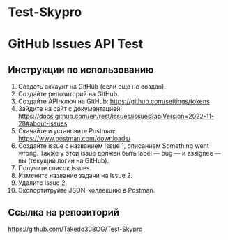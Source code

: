 # Test-Skypro
# GitHub Issues API Test

## Инструкции по использованию
1. Cоздать аккаунт на GitHub (если еще не создан).
2. Создайте репозиторий на GitHub.
3. Создайте API-ключ на GitHub: https://github.com/settings/tokens
4. Зайдите на сайт с документацией: https://docs.github.com/en/rest/issues/issues?apiVersion=2022-11-28#about-issues 
5. Скачайте и установите Postman: https://www.postman.com/downloads/
6. Создайте issue с названием Issue 1, описанием Something went wrong. Также у этой issue должен быть label — bug — и assignee — вы (текущий логин на GitHub).
7. Получите список issues.
8. Измените название задачи на Issue 2.
9. Удалите Issue 2.
8. Экспортитруйте JSON-коллекцию в Postman.

## Ссылка на репозиторий
https://github.com/Takedo308OG/Test-Skypro
